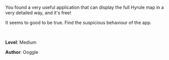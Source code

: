 You found a very useful application that can display the full Hyrule map in a very detailed way, and it's free!

It seems to good to be true. Find the suspicious behaviour of the app.

<br>

**Level**: Medium

**Author**: Ooggle

